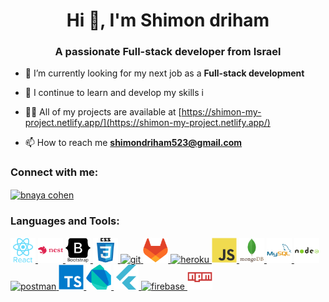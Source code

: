 <h1 align="center">Hi 👋, I'm Shimon driham</h1>
<h3 align="center">A passionate Full-stack developer from Israel</h3>

- 🔭 I’m currently looking for  my next job as a **Full-stack development**

- 🌱 I continue to learn and develop my skills i

- 👨‍💻 All of my projects are available at [https://shimon-my-project.netlify.app/](https://shimon-my-project.netlify.app/)

- 📫 How to reach me **shimondriham523@gmail.com**

<h3 align="left">Connect with me:</h3>
<p align="left">
<a href="https://www.linkedin.com/in/shimon-driham/" target="blank"><img align="center" src="https://raw.githubusercontent.com/rahuldkjain/github-profile-readme-generator/master/src/images/icons/Social/linked-in-alt.svg" alt="bnaya cohen" height="30" width="40" /></a>
</p>

<h3 align="left">Languages and Tools:</h3>
<p align="left"> 
    <a href="https://reactjs.org/" target="_blank" rel="noreferrer"> <img src="https://raw.githubusercontent.com/devicons/devicon/master/icons/react/react-original-wordmark.svg" alt="react" width="40" height="40"/> </a> 
     <a href="https://nestjs.com/" target="_blank" rel="noreferrer"> <img src="https://github.com/devicons/devicon/blob/master/icons/nestjs/nestjs-plain-wordmark.svg" alt="react" width="40" height="40"/> </a> 
  <a href="https://getbootstrap.com" target="_blank" rel="noreferrer"> <img src="https://raw.githubusercontent.com/devicons/devicon/master/icons/bootstrap/bootstrap-plain-wordmark.svg" alt="bootstrap" width="40" height="40"/> </a> 
  <a href="https://www.w3schools.com/css/" target="_blank" rel="noreferrer"> <img src="https://raw.githubusercontent.com/devicons/devicon/master/icons/css3/css3-original-wordmark.svg" alt="css3" width="40" height="40"/> </a> 
  <a href="https://git-scm.com/" target="_blank" rel="noreferrer"> <img src="https://www.vectorlogo.zone/logos/git-scm/git-scm-icon.svg" alt="git" width="40" height="40"/> </a> 
<a href="https://gitlab.com/" target="_blank" rel="noreferrer"> <img src="https://github.com/devicons/devicon/blob/master/icons/gitlab/gitlab-original.svg" alt="git" width="40" height="40"/> </a> 
  <a href="https://heroku.com" target="_blank" rel="noreferrer"> <img src="https://www.vectorlogo.zone/logos/heroku/heroku-icon.svg" alt="heroku" width="40" height="40"/> </a>
<!--   <a href="https://aws.com" target="_blank" rel="noreferrer"> <img src="" alt="html5" width="40" height="40"/> </a> -->
  <a href="https://developer.mozilla.org/en-US/docs/Web/JavaScript" target="_blank" rel="noreferrer"> <img src="https://raw.githubusercontent.com/devicons/devicon/master/icons/javascript/javascript-original.svg" alt="javascript" width="40" height="40"/> </a>
  <a href="https://www.mongodb.com/" target="_blank" rel="noreferrer"> <img src="https://raw.githubusercontent.com/devicons/devicon/master/icons/mongodb/mongodb-original-wordmark.svg" alt="mongodb" width="40" height="40"/> </a>
  <a href="https://www.mysql.com/" target="_blank" rel="noreferrer"> <img src="https://raw.githubusercontent.com/devicons/devicon/master/icons/mysql/mysql-original-wordmark.svg" alt="mysql" width="40" height="40"/> </a>
  <a href="https://nodejs.org" target="_blank" rel="noreferrer"> <img src="https://raw.githubusercontent.com/devicons/devicon/master/icons/nodejs/nodejs-original-wordmark.svg" alt="nodejs" width="40" height="40"/> </a> 
  <a href="https://postman.com" target="_blank" rel="noreferrer"> <img src="https://www.vectorlogo.zone/logos/getpostman/getpostman-icon.svg" alt="postman" width="40" height="40"/> </a>
    <a href="https://www.typescriptlang.org/" target="_blank" rel="noreferrer"> <img src="https://raw.githubusercontent.com/devicons/devicon/master/icons/typescript/typescript-original.svg" alt="typescript" width="40" height="40"/> </a>
  <a href="https://https://dart.dev/" target="_blank" rel="noreferrer"> <img src="https://github.com/devicons/devicon/blob/master/icons/dart/dart-original.svg" alt="vuejs" width="40" height="40"/> </a>
<a href="https://flutter.com" target="_blank" rel="noreferrer"> <img src="https://github.com/devicons/devicon/blob/master/icons/flutter/flutter-plain.svg" alt="vuejs" width="40" height="40"/> </a>
  <a href="https://firebase.google.com/" target="_blank" rel="noreferrer"> <img src="https://www.vectorlogo.zone/logos/firebase/firebase-icon.svg" alt="firebase" width="40" height="40"/> </a>
<a href="https://npm.com" target="_blank" rel="noreferrer"> <img src="https://github.com/devicons/devicon/blob/master/icons/npm/npm-original-wordmark.svg" alt="vuejs" width="40" height="40"/> </a>    
    
    
</p>

<!-- <p><img align="center" src="https://github-readme-stats.vercel.app/api/top-langs?username=bnayacohen&show_icons=true&locale=en&layout=compact" alt="bnayacohen" /></p> -->

<!-- <p><img align="center" src="https://github-readme-streak-stats.herokuapp.com/?user=bnayacohen&" alt="bnayacohen" /></p> -->
